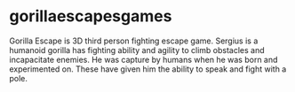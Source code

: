 # gorillaescapesgames
Gorilla Escape is 3D third person fighting escape game. Sergius is a humanoid gorilla has fighting ability and agility to climb obstacles and incapacitate enemies. He was capture by humans when he was born and experimented on. These have given him the ability to speak and fight with a pole. 
